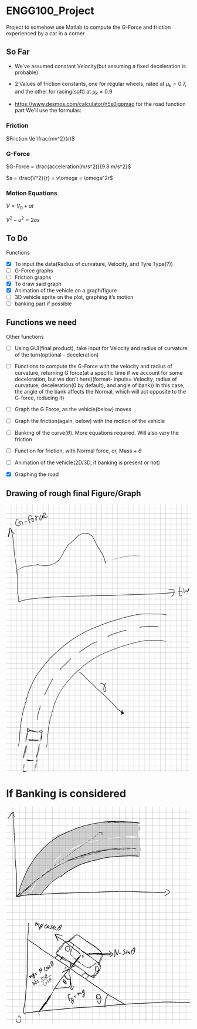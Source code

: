 # ENGG100_Project
Project to somehow use Matlab to compute the G-Force and friction experienced by a car in a corner

## So Far
- We've assumed constant Velocity(but assuming a fixed deceleration is probable)

- 2 Values of friction constants, one for regular wheels, rated at $\mu_k=0.7$, and the other for racing(soft) at $\mu_k=0.9$

- https://www.desmos.com/calculator/h5s0igpmao for the road function part
We'll use the formulas: 
### Friction
$Friction \le \frac{mv^2}{r}$

### G-Force
$G-Force = \frac{acceleration(m/s^2)}{9.8 m/s^2}$

$a = \frac{V^2}{r} = v\omega = \omega^2r$
### Motion Equations

$V = V_0 + at$

$V^2-u^2 = 2as$

## To Do
 Functions
- [x] To input the data(Radius of curvature, Velocity, and Tyre Type(?))
- [ ] G-Force graphs
- [ ] Friction graphs
- [x] To draw said graph
- [x] Animation of the vehicle on a graph/figure
- [ ] 3D vehicle sprite on the plot, graphing it’s motion
- [ ] banking part if possible

## Functions we need
 Other functions
- [ ] Using GUI(final product), take input for Velocity and radius of curvature of the turn(optional - deceleration) 
- [ ] Functions to compute the G-Force with the velocity and radius of curvature, returning G force(at a specific time 
if we account for some deceleration, but we don't here)(format- inputs= Velocity, radius of curvature, deceleration(0 by default), and angle of bank))
In this case, the angle of the bank affects the Normal, which will act opposite to the G-force, reducing it)
- [ ] Graph the G Force, as the vehicle(below) moves
- [ ] Graph the friction(again, below) with the motion of the vehicle
- [ ] Banking of the curve($\theta$). More equations required. Will also vary the friction
- [ ] Function for friction, with Normal force, or, Mass + $\theta$
- [ ] Animation of the vehicle(2D/3D, if banking is present or not)
- [x] Graphing the road


## Drawing of rough final Figure/Graph
![Rough Representation of the end result/Figure](/Pic.jpg)

# If Banking is considered
![Rough Drawing and hopefully correct equations](/Bank.jpg) 
